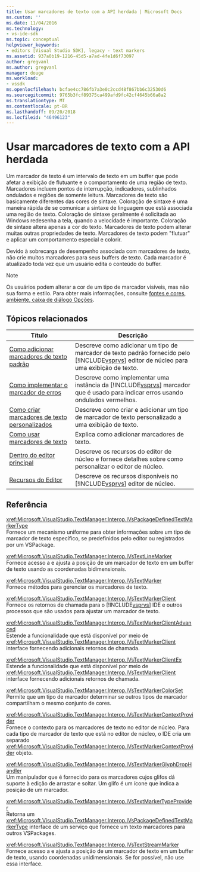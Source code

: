```yaml
---
title: Usar marcadores de texto com a API herdada | Microsoft Docs
ms.custom: ''
ms.date: 11/04/2016
ms.technology:
- vs-ide-sdk
ms.topic: conceptual
helpviewer_keywords:
- editors [Visual Studio SDK], legacy - text markers
ms.assetid: 937a0b19-1216-45d5-a7ad-4fe1d6f73097
author: gregvanl
ms.author: gregvanl
manager: douge
ms.workload:
- vssdk
ms.openlocfilehash: bcfae4cc786fb7a3e0c2ccd48f867bb6c32530d6
ms.sourcegitcommit: 9765b3fcf89375ca499afd9fc42cf4645b66a8a2
ms.translationtype: MT
ms.contentlocale: pt-BR
ms.lasthandoff: 09/20/2018
ms.locfileid: "46496123"
---
```

# <a name="using-text-markers-with-the-legacy-api"></a>Usar marcadores de texto com a API herdada
Um marcador de texto é um intervalo de texto em um buffer que pode afetar a exibição de flutuante e o comportamento de uma região de texto. Marcadores incluem pontos de interrupção, indicadores, sublinhados ondulados e regiões de somente leitura. Marcadores de texto são basicamente diferentes das cores de sintaxe. Coloração de sintaxe é uma maneira rápida de se comunicar a sintaxe de linguagem que está associada uma região de texto. Coloração de sintaxe geralmente é solicitada ao Windows redesenha a tela, quando a velocidade é importante. Coloração de sintaxe altera apenas a cor do texto. Marcadores de texto podem alterar muitas outras propriedades de texto. Marcadores de texto podem "flutuar" e aplicar um comportamento especial e colorir.  
  
 Devido à sobrecarga de desempenho associada com marcadores de texto, não crie muitos marcadores para seus buffers de texto. Cada marcador é atualizado toda vez que um usuário edita o conteúdo do buffer.  
  
> [!NOTE]
>  Os usuários podem alterar a cor de um tipo de marcador visíveis, mas não sua forma e estilo. Para obter mais informações, consulte [fontes e cores, ambiente, caixa de diálogo Opções](../ide/reference/fonts-and-colors-environment-options-dialog-box.md).  
  
## <a name="related-topics"></a>Tópicos relacionados  
  
|Título|Descrição|  
|-----------|-----------------|  
|[Como adicionar marcadores de texto padrão](../extensibility/how-to-add-standard-text-markers.md)|Descreve como adicionar um tipo de marcador de texto padrão fornecido pelo [!INCLUDE[vsprvs](../code-quality/includes/vsprvs_md.md)] editor de núcleo para uma exibição de texto.|  
|[Como implementar o marcador de erros](../extensibility/how-to-implement-error-markers.md)|Descreve como implementar uma instância da [!INCLUDE[vsprvs](../code-quality/includes/vsprvs_md.md)] marcador que é usado para indicar erros usando ondulados vermelhos.|  
|[Como criar marcadores de texto personalizados](../extensibility/how-to-create-custom-text-markers.md)|Descreve como criar e adicionar um tipo de marcador de texto personalizado a uma exibição de texto.|  
|[Como usar marcadores de texto](../extensibility/how-to-use-text-markers.md)|Explica como adicionar marcadores de texto.|  
|[Dentro do editor principal](../extensibility/inside-the-core-editor.md)|Descreve os recursos do editor de núcleo e fornece detalhes sobre como personalizar o editor de núcleo.|  
|[Recursos do Editor](https://msdn.microsoft.com/library/bdac940d-1f14-4019-a01f-fd0bb3dc7198)|Descreve os recursos disponíveis no [!INCLUDE[vsprvs](../code-quality/includes/vsprvs_md.md)] editor de núcleo.|  
  
## <a name="reference"></a>Referência  
 <xref:Microsoft.VisualStudio.TextManager.Interop.IVsPackageDefinedTextMarkerType>  
 Fornece um mecanismo uniforme para obter informações sobre um tipo de marcador de texto específico, se predefinidos pelo editor ou registrados por um VSPackage.  
  
 <xref:Microsoft.VisualStudio.TextManager.Interop.IVsTextLineMarker>  
 Fornece acesso a e ajusta a posição de um marcador de texto em um buffer de texto usando as coordenadas bidimensionais.  
  
 <xref:Microsoft.VisualStudio.TextManager.Interop.IVsTextMarker>  
 Fornece métodos para gerenciar os marcadores de texto.  
  
 <xref:Microsoft.VisualStudio.TextManager.Interop.IVsTextMarkerClient>  
 Fornece os retornos de chamada para o [!INCLUDE[vsprvs](../code-quality/includes/vsprvs_md.md)] IDE e outros processos que são usados para ajustar um marcador de texto.  
  
 <xref:Microsoft.VisualStudio.TextManager.Interop.IVsTextMarkerClientAdvanced>  
 Estende a funcionalidade que está disponível por meio de <xref:Microsoft.VisualStudio.TextManager.Interop.IVsTextMarkerClient> interface fornecendo adicionais retornos de chamada.  
  
 <xref:Microsoft.VisualStudio.TextManager.Interop.IVsTextMarkerClientEx>  
 Estende a funcionalidade que está disponível por meio de <xref:Microsoft.VisualStudio.TextManager.Interop.IVsTextMarkerClient> interface fornecendo adicionais retornos de chamada.  
  
 <xref:Microsoft.VisualStudio.TextManager.Interop.IVsTextMarkerColorSet>  
 Permite que um tipo de marcador determinar se outros tipos de marcador compartilham o mesmo conjunto de cores.  
  
 <xref:Microsoft.VisualStudio.TextManager.Interop.IVsTextMarkerContextProvider>  
 Fornece o contexto para os marcadores de texto no editor de núcleo. Para cada tipo de marcador de texto que está no editor de núcleo, o IDE cria um separado <xref:Microsoft.VisualStudio.TextManager.Interop.IVsTextMarkerContextProvider> objeto.  
  
 <xref:Microsoft.VisualStudio.TextManager.Interop.IVsTextMarkerGlyphDropHandler>  
 Um manipulador que é fornecido para os marcadores cujos glifos dá suporte à edição de arrastar e soltar. Um glifo é um ícone que indica a posição de um marcador.  
  
 <xref:Microsoft.VisualStudio.TextManager.Interop.IVsTextMarkerTypeProvider>  
 Retorna um <xref:Microsoft.VisualStudio.TextManager.Interop.IVsPackageDefinedTextMarkerType> interface de um serviço que fornece um texto marcadores para outros VSPackages.  
  
 <xref:Microsoft.VisualStudio.TextManager.Interop.IVsTextStreamMarker>  
 Fornece acesso a e ajusta a posição de um marcador de texto em um buffer de texto, usando coordenadas unidimensionais. Se for possível, não use essa interface.